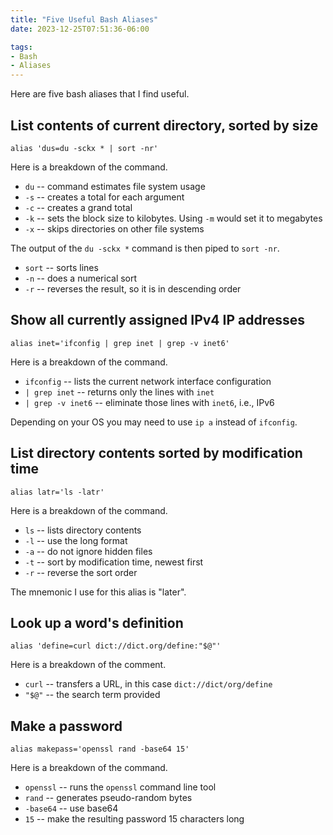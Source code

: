 ```yaml
---
title: "Five Useful Bash Aliases"
date: 2023-12-25T07:51:36-06:00

tags:
- Bash
- Aliases
---
```

Here are five bash aliases that I find useful.

## List contents of current directory, sorted by size

    alias 'dus=du -sckx * | sort -nr'

Here is a breakdown of the command.
- `du` -- command estimates file system usage
- `-s` -- creates a total for each argument
- `-c` -- creates a grand total
- `-k` -- sets the block size to kilobytes. Using `-m` would set it to megabytes
- `-x` -- skips directories on other file systems

The output of the `du -sckx *` command is then piped to `sort -nr`.
- `sort` -- sorts lines
- `-n` -- does a numerical sort
- `-r` -- reverses the result, so it is in descending order

## Show all currently assigned IPv4 IP addresses

    alias inet='ifconfig | grep inet | grep -v inet6'

Here is a breakdown of the command.
- `ifconfig` -- lists the current network interface configuration
- `| grep inet` -- returns only the lines with `inet`
- `| grep -v inet6` -- eliminate those lines with `inet6`, i.e., IPv6

Depending on your OS you may need to use `ip a` instead of `ifconfig`.

## List directory contents sorted by modification time

    alias latr='ls -latr'

Here is a breakdown of the command.
- `ls` -- lists directory contents
- `-l` -- use the long format
- `-a` -- do not ignore hidden files
- `-t` -- sort by modification time, newest first
- `-r` -- reverse the sort order

The mnemonic I use for this alias is "later".

## Look up a word's definition

    alias 'define=curl dict://dict.org/define:"$@"'

Here is a breakdown of the comment.
- `curl` -- transfers a URL, in this case `dict://dict/org/define`
- `"$@"` -- the search term provided

## Make a password

    alias makepass='openssl rand -base64 15'

Here is a breakdown of the command.
- `openssl` -- runs the `openssl` command line tool
- `rand` -- generates pseudo-random bytes
- `-base64` -- use base64
- `15` -- make the resulting password 15 characters long

